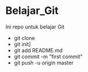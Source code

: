 # Belajar_Git
Ini repo untuk belajar Git
* git clone
* git init]
* git add README.md
* git commit -m "first commit"
* git push -u origin master
